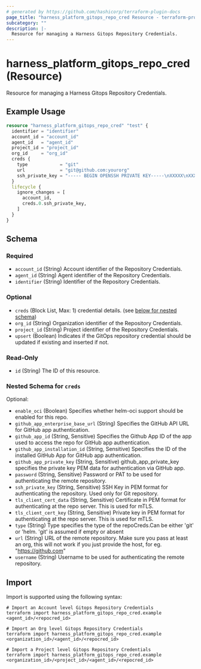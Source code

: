 ```yaml
---
# generated by https://github.com/hashicorp/terraform-plugin-docs
page_title: "harness_platform_gitops_repo_cred Resource - terraform-provider-harness"
subcategory: ""
description: |-
  Resource for managing a Harness Gitops Repository Credentials.
---
```


# harness_platform_gitops_repo_cred (Resource)

Resource for managing a Harness Gitops Repository Credentials.

## Example Usage

```terraform
resource "harness_platform_gitops_repo_cred" "test" {
  identifier = "identifier"
  account_id = "account_id"
  agent_id   = "agent_id"
  project_id = "project_id"
  org_id     = "org_id"
  creds {
    type            = "git"
    url             = "git@github.com:yourorg"
    ssh_private_key = "----- BEGIN OPENSSH PRIVATE KEY-----\nXXXXX\nXXXXX\nXXXXX\n-----END OPENSSH PRIVATE KEY -----\n"
  }
  lifecycle {
    ignore_changes = [
      account_id,
      creds.0.ssh_private_key,
    ]
  }
}
```

<!-- schema generated by tfplugindocs -->
## Schema

### Required

- `account_id` (String) Account identifier of the Repository Credentials.
- `agent_id` (String) Agent identifier of the Repository Credentials.
- `identifier` (String) Identifier of the Repository Credentials.

### Optional

- `creds` (Block List, Max: 1) credential details. (see [below for nested schema](#nestedblock--creds))
- `org_id` (String) Organization identifier of the Repository Credentials.
- `project_id` (String) Project identifier of the Repository Credentials.
- `upsert` (Boolean) Indicates if the GitOps repository credential should be updated if existing and inserted if not.

### Read-Only

- `id` (String) The ID of this resource.

<a id="nestedblock--creds"></a>
### Nested Schema for `creds`

Optional:

- `enable_oci` (Boolean) Specifies whether helm-oci support should be enabled for this repo.
- `github_app_enterprise_base_url` (String) Specifies the GitHub API URL for GitHub app authentication.
- `github_app_id` (String, Sensitive) Specifies the Github App ID of the app used to access the repo for GitHub app authentication.
- `github_app_installation_id` (String, Sensitive) Specifies the ID of the installed GitHub App for GitHub app authentication.
- `github_app_private_key` (String, Sensitive) github_app_private_key specifies the private key PEM data for authentication via GitHub app.
- `password` (String, Sensitive) Password or PAT to be used for authenticating the remote repository.
- `ssh_private_key` (String, Sensitive) SSH Key in PEM format for authenticating the repository. Used only for Git repository.
- `tls_client_cert_data` (String, Sensitive) Certificate in PEM format for authenticating at the repo server. This is used for mTLS.
- `tls_client_cert_key` (String, Sensitive) Private key in PEM format for authenticating at the repo server. This is used for mTLS.
- `type` (String) Type specifies the type of the repoCreds.Can be either 'git' or 'helm. 'git' is assumed if empty or absent
- `url` (String) URL of the remote repository. Make sure you pass at least an org, this will not work if you just provide the host, for eg. "https://github.com"
- `username` (String) Username to be used for authenticating the remote repository.

## Import

Import is supported using the following syntax:

```shell
# Import an Account level Gitops Repository Credentials 
terraform import harness_platform_gitops_repo_cred.example <agent_id>/<repocred_id>

# Import an Org level Gitops Repository Credentials 
terraform import harness_platform_gitops_repo_cred.example <organization_id>/<agent_id>/<repocred_id>

# Import a Project level Gitops Repository Credentials 
terraform import harness_platform_gitops_repo_cred.example <organization_id>/<project_id>/<agent_id>/<repocred_id>
```
